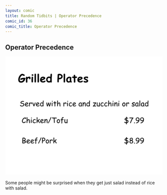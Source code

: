```yaml
---
layout: comic
title: Random Tidbits | Operator Precedence
comic_id: 36
comic_title: Operator Precedence
---
```


## Operator Precedence

<img id="img36" src="/assets/images/36.png">

Some people might be surprised when they get just salad instead of rice with salad.
